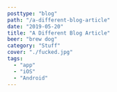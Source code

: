 ```yaml
---
posttype: "blog"
path: "/a-different-blog-article"
date: "2019-05-20"
title: "A Different Blog Article"
beer: "brew dog"
category: "Stuff"
cover: "./fucked.jpg"
tags:
  - "app"
  - "iOS"
  - "Android"
---
```

